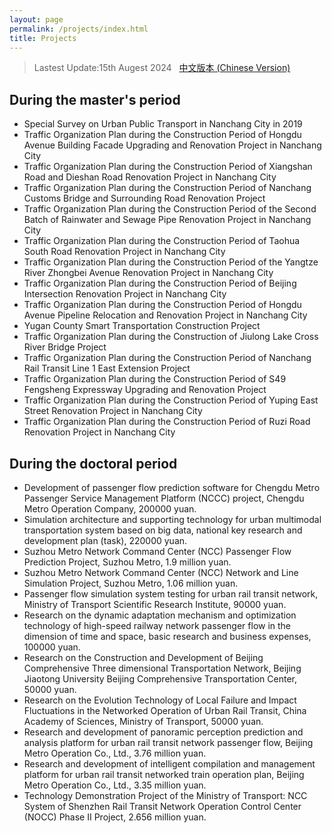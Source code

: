 ```yaml
---
layout: page
permalink: /projects/index.html
title: Projects
---
```


> Lastest Update:15th Augest 2024 &nbsp; [中文版本 (Chinese Version)](https://renyifei97.github.io/file/projects-zh/)

## During the master's period

- Special Survey on Urban Public Transport in Nanchang City in 2019
- Traffic Organization Plan during the Construction Period of Hongdu Avenue Building Facade Upgrading and Renovation Project in Nanchang City
- Traffic Organization Plan during the Construction Period of Xiangshan Road and Dieshan Road Renovation Project in Nanchang City
- Traffic Organization Plan during the Construction Period of Nanchang Customs Bridge and Surrounding Road Renovation Project
- Traffic Organization Plan during the Construction Period of the Second Batch of Rainwater and Sewage Pipe Renovation Project in Nanchang City
- Traffic Organization Plan during the Construction Period of Taohua South Road Renovation Project in Nanchang City
- Traffic Organization Plan during the Construction Period of the Yangtze River Zhongbei Avenue Renovation Project in Nanchang City
- Traffic Organization Plan during the Construction Period of Beijing Intersection Renovation Project in Nanchang City
- Traffic Organization Plan during the Construction Period of Hongdu Avenue Pipeline Relocation and Renovation Project in Nanchang City
- Yugan County Smart Transportation Construction Project
- Traffic Organization Plan during the Construction of Jiulong Lake Cross River Bridge Project
- Traffic Organization Plan during the Construction Period of Nanchang Rail Transit Line 1 East Extension Project
- Traffic Organization Plan during the Construction Period of S49 Fengsheng Expressway Upgrading and Renovation Project
- Traffic Organization Plan during the Construction Period of Yuping East Street Renovation Project in Nanchang City
- Traffic Organization Plan during the Construction Period of Ruzi Road Renovation Project in Nanchang City

## During the doctoral period

- Development of passenger flow prediction software for Chengdu Metro Passenger Service Management Platform (NCCC) project, Chengdu Metro Operation Company, 200000 yuan.
- Simulation architecture and supporting technology for urban multimodal transportation system based on big data, national key research and development plan (task), 220000 yuan.
- Suzhou Metro Network Command Center (NCC) Passenger Flow Prediction Project, Suzhou Metro, 1.9 million yuan.
- Suzhou Metro Network Command Center (NCC) Network and Line Simulation Project, Suzhou Metro, 1.06 million yuan.
- Passenger flow simulation system testing for urban rail transit network, Ministry of Transport Scientific Research Institute, 90000 yuan.
- Research on the dynamic adaptation mechanism and optimization technology of high-speed railway network passenger flow in the dimension of time and space, basic research and business expenses, 100000 yuan.
- Research on the Construction and Development of Beijing Comprehensive Three dimensional Transportation Network, Beijing Jiaotong University Beijing Comprehensive Transportation Center, 50000 yuan.
- Research on the Evolution Technology of Local Failure and Impact Fluctuations in the Networked Operation of Urban Rail Transit, China Academy of Sciences, Ministry of Transport, 50000 yuan.
- Research and development of panoramic perception prediction and analysis platform for urban rail transit network passenger flow, Beijing Metro Operation Co., Ltd., 3.76 million yuan.
- Research and development of intelligent compilation and management platform for urban rail transit networked train operation plan, Beijing Metro Operation Co., Ltd., 3.35 million yuan.
- Technology Demonstration Project of the Ministry of Transport: NCC System of Shenzhen Rail Transit Network Operation Control Center (NOCC) Phase II Project, 2.656 million yuan.
